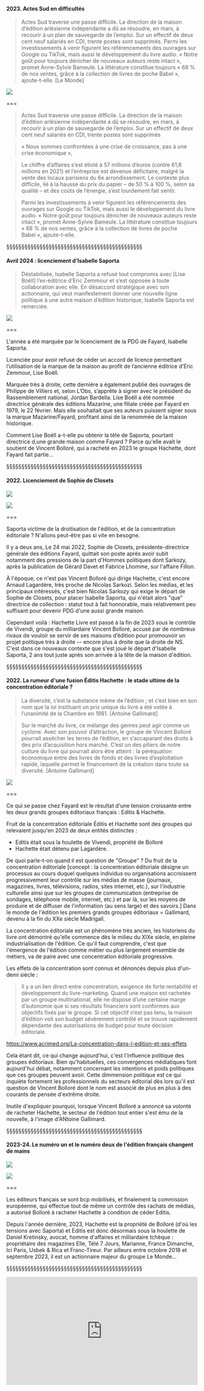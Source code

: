 
#### 2023. Actes Sud en difficultés


>Actes Sud traverse une passe difficile. La direction de la maison d’édition arlésienne indépendante a dû se résoudre, en mars, à recourir à un plan de sauvegarde de l’emploi. Sur un effectif de deux cent neuf salariés en CDI, trente postes sont supprimés. Parmi les investissements à venir figurent les référencements des ouvrages sur Google ou TikTok, mais aussi le développement du livre audio. « Notre goût pour toujours dénicher de nouveaux auteurs reste intact », promet Anne-Sylvie Bameule. La littérature constitue toujours « 68 % de nos ventes, grâce à la collection de livres de poche Babel », ajoute-t-elle. [Le Monde]


<!-- .element: style="width:45%;float:left;margin-left:-1em; font-size:1.4rem; text-align:justify" -->


![](img/nyssenActesSud.png)<!-- .element: style="width:45%;float:right;margin-right:-1em;" -->



===

>Actes Sud traverse une passe difficile. La direction de la maison d’édition arlésienne indépendante a dû se résoudre, en mars, à recourir à un plan de sauvegarde de l’emploi. Sur un effectif de deux cent neuf salariés en CDI, trente postes sont supprimés

>« Nous sommes confrontées à une crise de croissance, pas à une crise économique »,

>Le chiffre d’affaires s’est étiolé à 57 millions d’euros (contre 61,8 millions en 2021) et l’entreprise est devenue déficitaire, malgré la vente des locaux parisiens du 6e arrondissement. Le contexte plus difficile, lié à la hausse du prix du papier – de 50 % à 100 %, selon sa qualité – et des coûts de l’énergie, s’est lourdement fait sentir.

>Parmi les investissements à venir figurent les référencements des ouvrages sur Google ou TikTok, mais aussi le développement du livre audio. « Notre goût pour toujours dénicher de nouveaux auteurs reste intact », promet Anne-Sylvie Bameule. La littérature constitue toujours « 68 % de nos ventes, grâce à la collection de livres de poche Babel », ajoute-t-elle.




§§§§§§§§§§§§§§§§§§§§§§§§§§§§§§§§§§§§§§§§§§§§§

#### Avril 2024 : licenciement d'Isabelle Saporta

>Déstabilisée, Isabelle Saporta a refusé tout compromis avec [Lise Boëll] l’ex-éditrice d’Eric Zemmour et s’est opposée à toute collaboration avec elle. En désaccord stratégique avec son actionnaire, qui veut manifestement donner une nouvelle ligne politique à une autre maison d’édition historique, Isabelle Saporta est remerciée.

<!-- .element: style="width:45%;float:left;margin-left:-1em; font-size:1.4rem; text-align:justify" -->


![](img/sapporta-licenciement.png)<!-- .element: style="width:45%;float:right;margin-right:-1em;" -->

===

L'année a été marquée par le licenciement de la PDG de Fayard, Isabelle Saporta.

Licenciée pour avoir refusé de céder un accord de licence permettant l’utilisation de la marque de la maison au profit de l’ancienne éditrice d’Eric Zemmour, Lise Boëll.

Marquée très à droite, cette dernière a également publié des ouvrages de Philippe de Villiers et, selon L’Obs, s’apprête à signer avec le président du Rassemblement national, Jordan Bardella. Lise Boëll a été nommée directrice générale des éditions Mazarine, une filiale créée par Fayard en 1979, le 22 février. Mais elle souhaitait que ses auteurs puissent signer sous la marque Mazarine/Fayard, profitant ainsi de la renommée de la maison historique.

Comment Lise Boëll a-t-elle pu obtenir la tête de Saporta, pourtant directrice d,une grande maison comme Fayard ? Parce qu'elle avait le soutient de Vincent Bolloré, qui a racheté en 2023 le groupe Hachette, dont Fayard fait partie... 

§§§§§§§§§§§§§§§§§§§§§§§§§§§§§§§§§§§§§§§§§§§§§
<!-- .slide: data-background-image="img/" data-background-size="contain" -->

#### 2022. Licenciement de Sophie de Closets

![](img/SophieDeClosets.png)<!-- .element: style="width:45%;float:left;margin-right:-1em;" -->

![](img/sapporta-embauche.png)<!-- .element: style="width:45%;float:right;margin-right:-1em;" -->


===

Saporta victime de la droitisation de l'édition, et de la concentration éditoriale ? N'allons peut-être pas si vite en besogne. 

Il y a deux ans, Le 24 mai 2022, Sophie de Closets, présidente-directrice générale des éditions Fayard, quittait son poste après avoir subit notamment des pressions de la part d'Hommes politiques dont Sarkozy, après la publication de Gérard Davet et Fabrice Lhomme, sur l'affaire Fillon.

À l'époque, ce n'est pas Vincent Bolloré qui dirige Hachette, c'est encore Arnaud Lagardère, très proche de Nicolas Sarkozi. Selon les médias, et les principaux intéressés, c'est bien Nicolas Sarkozy qui exige le départ de Sophie de Closets, pour placer Isabelle Saporta, qui n'était alors "que" directrice de collection : statut tout à fait honnorable, mais relativement peu suffisant pour devenir PDG d'une aussi grande maison.

Cependant voilà : Hachette Livre est passé à la fin de 2023 sous le contrôle de Vivendi, groupe du milliardaire Vincent Bolloré, accusé par de nombreux rivaux de vouloir se servir de ses maisons d’édition pour promouvoir un projet politique très à droite -- encore plus à droite que la droite de NS. C'est dans ce nouveaux contexte que s'est joué le départ d'Isabelle Saporta, 2 ans tout juste après son arrivée à la tête de la maison d'édition.

§§§§§§§§§§§§§§§§§§§§§§§§§§§§§§§§§§§§§§§§§§§§§

#### 2022. La rumeur d'une fusion Éditis Hachette : le stade ultime de la concentration éditoriale ?

>La diversité, c’est la substance même de l’édition ; et c’est bien en son nom que la loi instituant un prix unique du livre a été votée à l’unanimité de la Chambre en 1981. [Antoine Gallimard]

>Sur le marché du livre, ce mélange des genres peut agir comme un cyclone. Avec son pouvoir d’attraction, le groupe de Vincent Bolloré pourrait assécher les terres de l’édition, en s’accaparant des droits à des prix d’acquisition hors marché. C’est un des piliers de notre culture du livre qui pourrait alors être atteint : la péréquation économique entre des livres de fonds et des livres d’exploitation rapide, laquelle permet le financement de la création dans toute sa diversité. [Antoine Gallimard]

<!-- .element: style="width:45%;float:left;margin-left:-1em; font-size:1.2rem; text-align:justify" -->


![](img/gallimard-fusion-editis-hachette.png)<!-- .element: style="width:45%;float:right;margin-right:-1em;" -->

===

Ce qui se passe chez Fayard est le résultat d'une tension croissante entre les deux grands groupes éditoriaux français : Editis & Hachette. 

Fruit de la concentration éditoriale Éditis et Hachette sont des groupes qui relevaient jusqu'en 2023 de deux entités distinctes : 
- Editis était sous la houlette de Vivendi, propriété de Bolloré
- Hachette était détenu par Lagardère.

De quoi parle-t-on quand il est question de "Groupe" ? Du fruit de la concentration éditoriale [concept : la concentration éditoriale désigne un processus au cours duquel quelques individus ou organisations accroissent progressivement leur contrôle sur les médias de masse (journaux, magazines, livres, télévisions, radios, sites internet, etc.), sur l'industrie culturelle ainsi que sur les groupes de communication (entreprise de sondages, téléphonie mobile, internet, etc.) et par là, sur les moyens de produire et de diffuser de l'information (au sens large) et des savoirs.] Dans le monde de l'édition les premiers grands groupes éditoriaux = Gallimard, devenu à la fin du XXe siècle Madrigall.

La concentration éditoriale est un phénomène très ancien, les historiens du livre ont démontré qu'elle commence dès le milieu du XIXe siècle, en pleine industrialisation de l'édition. Ce qu'il faut comprendre, c'est que l'émergence de l'édition comme métier ou plus largement ensemble de métiers, va de paire avec une concentration éditoriale progressive. 

Les effets de la concentration sont connus et dénoncés depuis plus d'un-demi siècle :
>Il y a un lien direct entre concentration, exigence de forte rentabilité et développement du livre-marketing. Quand une maison est rachetée par un groupe multinational, elle ne dispose d’une certaine marge d’autonomie que si ses résultats financiers sont conformes aux objectifs fixés par le groupe. Si cet objectif n’est pas tenu, la maison d’édition voit son budget sévèrement contrôlé et se trouve rapidement dépendante des autorisations de budget pour toute décision éditoriale.

https://www.acrimed.org/La-concentration-dans-l-edition-et-ses-effets

Cela étant dit, ce qui change aujourd'hui, c'est l'influence politique des groupes éditoriaux. Bien qu'habituelles, ces convergences médiatiques font aujourd'hui débat, notamment concernant les intentions et poids politiques que ces groupes peuvent avoir. Cette dimmension politique est ce qui inquiète fortement les professionnels du secteurs éditorial dès lors qu'il est question de Vincent Bolloré dont le nom est associé de plus en plus à des courants de pensée d'extrême droite.

Inutile d'expliquer pourquoi, lorsque Vincent Bolloré a annoncé sa volonté de racheter Hachette, le secteur de l'édition tout entier s'est ému de la nouvelle, à l'image d'ANtoine Gallimard.

§§§§§§§§§§§§§§§§§§§§§§§§§§§§§§§§§§§§§§§§§§§§§

#### 2023-24. Le numéro un et le numéro deux de l'édition français changent de mains

![](img/echecFusionEditisHachette.png)<!-- .element: style="width:45%;float:left;margin-right:-1em;" -->

![](img/kretinskyEditis.png)<!-- .element: style="width:45%;float:right;margin-right:-1em;" -->


===

Les éditeurs français se sont bcp mobilisés, et finalement la commission européenne, qui effectue tout de même un contrôle des rachats de médias, a autorisé Bolloré à racheter Hachette à condition de céder Editis. 

Depuis l'année dernière, 2023, Hachette est la propriété de Bolloré (d'où les tensions avec Saporta) et Editis est donc désormais sous la houlette de Daniel Kretinsky,  avocat, homme d'affaires et milliardaire tchèque : propriétaire des magazines Elle, Télé 7 Jours, Marianne, France Dimanche, Ici Paris, Usbek & Rica et Franc-Tireur. Par ailleurs entre octobre 2018 et septembre 2023, il est un actionnaire majeur du groupe Le Monde...


§§§§§§§§§§§§§§§§§§§§§§§§§§§§§§§§§§§§§§§§§§§§§

<div style="position:relative;padding-bottom:56.25%;height:0;overflow:hidden;">
  <iframe src="https://geo.dailymotion.com/player.html?video=x8txosg"
    style="width:100%; height:100%; position:absolute; left:0px; top:0px; overflow:hidden; border:none;"
    allowfullscreen
    title="Dailymotion Video Player"
    allow="web-share">
  </iframe>
</div>